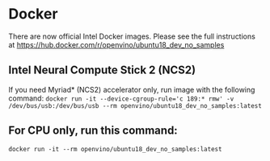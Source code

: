 # Docker 

There are now official Intel Docker images. Please see the full instructions at https://hub.docker.com/r/openvino/ubuntu18_dev_no_samples

## Intel Neural Compute Stick 2 (NCS2)
If you need Myriad* (NCS2) accelerator only, run image with the following command:
`docker run -it --device-cgroup-rule='c 189:* rmw' -v /dev/bus/usb:/dev/bus/usb --rm openvino/ubuntu18_dev_no_samples:latest`

## For CPU only, run this command:
`docker run -it --rm openvino/ubuntu18_dev_no_samples:latest`
